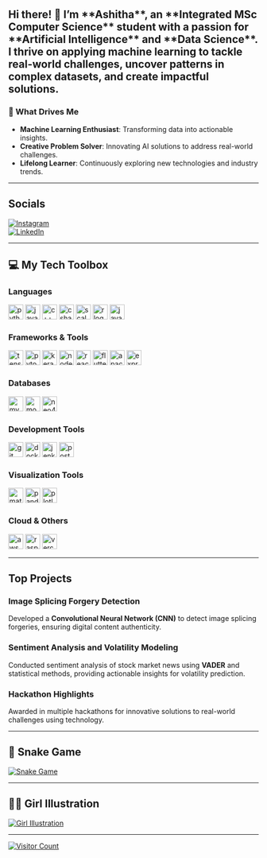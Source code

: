<h2 align="left">Hi there! 👋  
I’m **Ashitha**, an **Integrated MSc Computer Science** student with a passion for **Artificial Intelligence** and **Data Science**. I thrive on applying machine learning to tackle real-world challenges, uncover patterns in complex datasets, and create impactful solutions.</h2>

###

### 🌟 What Drives Me  
- **Machine Learning Enthusiast**: Transforming data into actionable insights.  
- **Creative Problem Solver**: Innovating AI solutions to address real-world challenges.  
- **Lifelong Learner**: Continuously exploring new technologies and industry trends.  

---

## Socials  
  
[![Instagram](https://img.shields.io/badge/Instagram-%23E4405F.svg?logo=Instagram&logoColor=white)](https://instagram.com/__ash_itha__?igshid=MzMyNGUyNmU2YQ==)  
[![LinkedIn](https://img.shields.io/badge/LinkedIn-%230077B5.svg?logo=linkedin&logoColor=white)](https://www.linkedin.com/in/ashitha-pallath-6bb942258)  

---

## 💻 My Tech Toolbox  

### **Languages**  
<img src="https://cdn.jsdelivr.net/gh/devicons/devicon/icons/python/python-original.svg" height="30" alt="python logo" />  
<img src="https://cdn.jsdelivr.net/gh/devicons/devicon/icons/java/java-original.svg" height="30" alt="java logo" />  
<img src="https://cdn.jsdelivr.net/gh/devicons/devicon/icons/cplusplus/cplusplus-original.svg" height="30" alt="c++ logo" />  
<img src="https://cdn.jsdelivr.net/gh/devicons/devicon/icons/csharp/csharp-original.svg" height="30" alt="csharp logo" />  
<img src="https://cdn.jsdelivr.net/gh/devicons/devicon/icons/scala/scala-original.svg" height="30" alt="scala logo" />  
<img src="https://cdn.jsdelivr.net/gh/devicons/devicon/icons/r/r-original.svg" height="30" alt="r logo" />  
<img src="https://cdn.jsdelivr.net/gh/devicons/devicon/icons/javascript/javascript-original.svg" height="30" alt="javascript logo" />

### **Frameworks & Tools**  
<img src="https://cdn.jsdelivr.net/gh/devicons/devicon/icons/tensorflow/tensorflow-original.svg" height="30" alt="tensorflow logo" />  
<img src="https://cdn.jsdelivr.net/gh/devicons/devicon/icons/pytorch/pytorch-original.svg" height="30" alt="pytorch logo" />  
<img src="https://cdn.jsdelivr.net/gh/devicons/devicon/icons/keras/keras-original.svg" height="30" alt="keras logo" />  
<img src="https://cdn.jsdelivr.net/gh/devicons/devicon/icons/nodejs/nodejs-original.svg" height="30" alt="nodejs logo" />  
<img src="https://cdn.jsdelivr.net/gh/devicons/devicon/icons/react/react-original.svg" height="30" alt="react logo" />  
<img src="https://cdn.jsdelivr.net/gh/devicons/devicon/icons/flutter/flutter-original.svg" height="30" alt="flutter logo" />  
<img src="https://cdn.jsdelivr.net/gh/devicons/devicon/icons/apache/apache-original.svg" height="30" alt="apache logo" />  
<img src="https://cdn.jsdelivr.net/gh/devicons/devicon/icons/express/express-original.svg" height="30" alt="express logo" />

### **Databases**  
<img src="https://cdn.jsdelivr.net/gh/devicons/devicon/icons/mysql/mysql-original.svg" height="30" alt="mysql logo" />  
<img src="https://cdn.jsdelivr.net/gh/devicons/devicon/icons/mongodb/mongodb-original.svg" height="30" alt="mongodb logo" />  
<img src="https://cdn.jsdelivr.net/gh/devicons/devicon/icons/neo4j/neo4j-original.svg" height="30" alt="neo4j logo" />

### **Development Tools**  
<img src="https://cdn.jsdelivr.net/gh/devicons/devicon/icons/git/git-original.svg" height="30" alt="git logo" />  
<img src="https://cdn.jsdelivr.net/gh/devicons/devicon/icons/docker/docker-original.svg" height="30" alt="docker logo" />  
<img src="https://cdn.jsdelivr.net/gh/devicons/devicon/icons/jenkins/jenkins-original.svg" height="30" alt="jenkins logo" />  
<img src="https://cdn.jsdelivr.net/gh/devicons/devicon/icons/postman/postman-original.svg" height="30" alt="postman logo" />

### **Visualization Tools**  
<img src="https://cdn.jsdelivr.net/gh/devicons/devicon/icons/matplotlib/matplotlib-original.svg" height="30" alt="matplotlib logo" />  
<img src="https://cdn.jsdelivr.net/gh/devicons/devicon/icons/pandas/pandas-original.svg" height="30" alt="pandas logo" />  
<img src="https://cdn.jsdelivr.net/gh/devicons/devicon/icons/plotly/plotly-original.svg" height="30" alt="plotly logo" />

### **Cloud & Others**  
<img src="https://cdn.jsdelivr.net/gh/devicons/devicon/icons/aws/aws-original.svg" height="30" alt="aws logo" />  
<img src="https://cdn.jsdelivr.net/gh/devicons/devicon/icons/raspberrypi/raspberrypi-original.svg" height="30" alt="raspberrypi logo" />  
<img src="https://cdn.jsdelivr.net/gh/devicons/devicon/icons/vercel/vercel-original.svg" height="30" alt="vercel logo" />

---

## Top Projects  

### **Image Splicing Forgery Detection**  
Developed a **Convolutional Neural Network (CNN)** to detect image splicing forgeries, ensuring digital content authenticity.

### **Sentiment Analysis and Volatility Modeling**  
Conducted sentiment analysis of stock market news using **VADER** and statistical methods, providing actionable insights for volatility prediction.

### **Hackathon Highlights**  
Awarded in multiple hackathons for innovative solutions to real-world challenges using technology.

---

## 🐍 Snake Game

[![Snake Game](https://github.com/ashithapallath/ashithapallath/blob/main/assets/snake-game-screenshot.png)](https://github.com/ashithapallath/snake-game)

---

## 👩‍💻 Girl Illustration  
[![Girl Illustration](https://github.com/ashithapallath/ashithapallath/blob/main/assets/girl-illustration.png)](https://github.com/ashithapallath/girl-illustration)

---

[![Visitor Count](https://visitcount.itsvg.in/api?id=ashithapallath&icon=0&color=0)](https://visitcount.itsvg.in)
